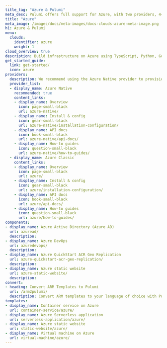 ```yaml
---
title_tag: "Azure & Pulumi"
meta_desc: Pulumi offers full support for Azure, with two providers, 4+ components, and several templates.
title: "Azure"
meta_image: /images/docs/meta-images/docs-clouds-azure-meta-image.png
h1: Azure & Pulumi
menu:
  clouds:
    identifier: azure
    weight: 1
cloud_overview: true
description: Build infrastructure on Azure using TypeScript, Python, Go, C#, Java or YAML. The Azure Native provider is always up-to-date and covers 100% of the resources in Azure Resource Manager (ARM).
get_started_guide:
  link: get-started/
  icon: azure
providers:
  description: We recommend using the Azure Native provider to provision Azure infrastructure. Azure Classic has fewer resources and resource options and receives new features more slowly.
  provider_list:
  - display_name: Azure Native
    recommended: true
    content_links: 
    - display_name: Overview
      icon: page-small-black
      url: azure-native/
    - display_name: Install & config
      icon: gear-small-black
      url: azure-native/installation-configuration/
    - display_name: API docs
      icon: book-small-black
      url: azure-native/api-docs/
    - display_name: How-to guides
      icon: question-small-black
      url: azure-native/how-to-guides/
  - display_name: Azure Classic
    content_links:
    - display_name: Overview
      icon: page-small-black
      url: azure/
    - display_name: Install & config
      icon: gear-small-black
      url: azure/installation-configuration/
    - display_name: API docs
      icon: book-small-black
      url: azure/api-docs/
    - display_name: How-to guides
      icon: question-small-black
      url: azure/how-to-guides/
components:
- display_name: Azure Active Directory (Azure AD)
  url: azuread/
  description:
- display_name: Azure DevOps
  url: azuredevops/
  description:
- display_name: Azure QuickStart ACR Geo Replication
  url: azure-quickstart-acr-geo-replication/
  description:
- display_name: Azure static website
  url: azure-static-website/
  description:
convert:
- heading: Convert ARM Templates to Pulumi
  url: /arm2pulumi/
  description: Convert ARM templates to your language of choice with Pulumi's conversion tool.
templates:
- display_name: Container service on Azure
  url: container-service/azure/
- display_name: Azure Serverless application
  url: serverless-application/azure/
- display_name: Azure static website
  url: static-website/azure/
- display_name: Virtual machine on Azure
  url: virtual-machine/azure/
---
```


